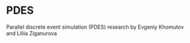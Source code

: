 # PDES
Parallel discrete event simulation (PDES) research by Evgeniy Khomutov and Liliia Ziganurova 
